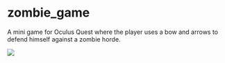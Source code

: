 # zombie_game
A mini game for Oculus Quest where the player uses a bow and arrows to defend himself against a zombie horde. 

![](zombie_game.gif)
